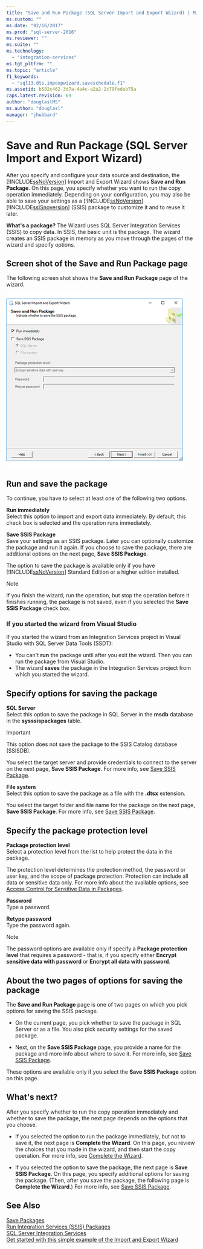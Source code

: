 ```yaml
---
title: "Save and Run Package (SQL Server Import and Export Wizard) | Microsoft Docs"
ms.custom: ""
ms.date: "02/16/2017"
ms.prod: "sql-server-2016"
ms.reviewer: ""
ms.suite: ""
ms.technology: 
  - "integration-services"
ms.tgt_pltfrm: ""
ms.topic: "article"
f1_keywords: 
  - "sql13.dts.impexpwizard.saveschedule.f1"
ms.assetid: b582c462-3d7a-4a4c-a2a2-2c79fedab75a
caps.latest.revision: 69
author: "douglaslMS"
ms.author: "douglasl"
manager: "jhubbard"
---
```

# Save and Run Package (SQL Server Import and Export Wizard)
  After you specify and configure your data source and destination, the [!INCLUDE[ssNoVersion](../../includes/ssnoversion-md.md)] Import and Export Wizard shows **Save and Run Package**. On this page, you specify whether you want to run the copy operation immediately. Depending on your configuration, you may also be able to save your settings as a [!INCLUDE[ssNoVersion](../../includes/ssnoversion-md.md)] [!INCLUDE[ssISnoversion](../../includes/ssisnoversion-md.md)] (SSIS) package to customize it and to reuse it later.
  
**What's a package?** The Wizard uses SQL Server Integration Services (SSIS) to copy data. In SSIS, the basic unit is the package. The wizard creates an SSIS package in memory as you move through the pages of the wizard and specify options.
  
## Screen shot of the Save and Run Package page  
The following screen shot shows the **Save and Run Package** page of the wizard. 
   
![Save and run package page of the Import and Export Wizard](../../integration-services/import-export-data/media/save-and-run.png "Save and run package page of the Import and Export Wizard") 
  
## Run and save the package 
 To continue, you have to select at least one of the following two options.  
  
 **Run immediately**  
 Select this option to import and export data immediately. By default, this check box is selected and the operation runs immediately.
  
 **Save SSIS Package**  
 Save your settings as an SSIS package. Later you can optionally customize the package and run it again. If you choose to save the package, there are additional options on the next page, **Save SSIS Package**.
 
The option to save the package is available only if you have [!INCLUDE[ssNoVersion](../../includes/ssnoversion-md.md)] Standard Edition or a higher edition installed.   
  
> [!NOTE]
> If you finish the wizard, run the operation, but stop the operation before it finishes running, the package is not saved, even if you selected the **Save SSIS Package** check box.  

### If you started the wizard from Visual Studio
If you started the wizard from an Integration Services project in Visual Studio with SQL Server Data Tools (SSDT):
-   You can't **run** the package until after you exit the wizard. Then you can run the package from Visual Studio.
-   The wizard **saves** the package in the Integration Services project from which you started the wizard.

## Specify options for saving the package
**SQL Server**  
 Select this option to save the package in SQL Server in the **msdb** database in the **sysssispackages** table.
 
> [!IMPORTANT]
> This option does not save the package to the SSIS Catalog database (SSISDB).  

 You select the target server and provide credentials to connect to the server on the next page, **Save SSIS Package**. For more info, see [Save SSIS Package](../../integration-services/import-export-data/save-ssis-package-sql-server-import-and-export-wizard.md).  
  
 **File system**  
 Select this option to save the package as a file with the **.dtsx** extension.  
  
 You select the target folder and file name for the package on the next page, **Save SSIS Package**. For more info, see [Save SSIS Package](../../integration-services/import-export-data/save-ssis-package-sql-server-import-and-export-wizard.md).  
 
 ## Specify the package protection level
 **Package protection level**  
 Select a protection level from the list to help protect the data in the package.  
  
 The protection level determines the protection method, the password or user key, and the scope of package protection. Protection can include all data or sensitive data only. For more info about the available options, see [Access Control for Sensitive Data in Packages](../../integration-services/security/access-control-for-sensitive-data-in-packages.md).  
  
 **Password**  
 Type a password.  
  
 **Retype password**  
 Type the password again.  
  
> [!NOTE]
> The password options are available only if specify a **Package protection level** that requires a password - that is, if you specify either **Encrypt sensitive data with password** or **Encrypt all data with password**.  

## About the two pages of options for saving the package  
 The **Save and Run Package** page is one of two pages on which you pick options for saving the SSIS package.  
  
-   On the current page, you pick whether to save the package in SQL Server or as a file. You also pick security settings for the saved package.  
  
-   Next, on the **Save SSIS Package** page, you provide a name for the package and more info about where to save it. For more info, see [Save SSIS Package](../../integration-services/import-export-data/save-ssis-package-sql-server-import-and-export-wizard.md).  
  
 These options are available only if you select the **Save SSIS Package** option on this page.  
  
## What's next?  
 After you specify whether to run the copy operation immediately and whether to save the package, the next page depends on the options that you choose.  
  
-   If you selected the option to run the package immediately, but not to save it, the next page is **Complete the Wizard**. On this page, you review the choices that you made in the wizard, and then start the copy operation. For more info, see [Complete the Wizard](../../integration-services/import-export-data/complete-the-wizard-sql-server-import-and-export-wizard.md).  
  
-   If you selected the option to save the package, the next page is **Save SSIS Package**. On this page, you specify additional options for saving the package. (Then, after you save the package, the following page is **Complete the Wizard**.) For more info, see [Save SSIS Package](../../integration-services/import-export-data/save-ssis-package-sql-server-import-and-export-wizard.md).  
  
## See Also  
[Save Packages](../../integration-services/save-packages.md)  
[Run Integration Services (SSIS) Packages](../../integration-services/packages/run-integration-services-ssis-packages.md)  
[SQL Server Integration Services](../../integration-services/sql-server-integration-services.md)  
[Get started with this simple example of the Import and Export Wizard](../../integration-services/import-export-data/get-started-with-this-simple-example-of-the-import-and-export-wizard.md)

  

